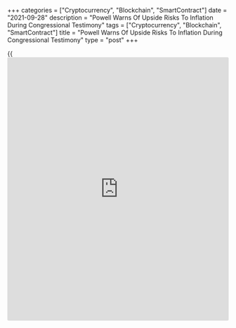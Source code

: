 +++
categories = ["Cryptocurrency", "Blockchain", "SmartContract"]
date = "2021-09-28"
description = "Powell Warns Of Upside Risks To Inflation During Congressional Testimony"
tags = ["Cryptocurrency", "Blockchain", "SmartContract"]
title = "Powell Warns Of Upside Risks To Inflation During Congressional Testimony"
type = "post"
+++

{{<iframe id="large-banner" src="https://www.bounty.group/#slide=26.0" width="100%" height="600" scrolling="no" style="border: 0px solid rgb(216, 221, 230); border-radius: 3px;">}}

Federal Reserve Chair Jerome Powell will warn members of the Senate
Banking Committee about upside risks to inflation during testimony on
Tuesday.

In prepared remarks, Powell predicted inflation will remain elevated in
the coming months before moderating.

"As the [economy][1] continues to reopen and spending rebounds, we are
seeing upward pressure on prices, particularly due to supply bottlenecks
in some sectors," Powell said.

He added, "These effects have been larger and longer lasting than
anticipated, but they will abate, and as they do, inflation is expected
to drop back toward our longer-run 2 percent goal."

Powell warned supply bottlenecks, hiring difficulties, and other
constraints could prove to be greater and more enduring as the economic
reopening continues, posing upside risks to inflation.

"If sustained higher inflation were to become a serious concern, we
would certainly respond and use our tools to ensure that inflation runs
at levels that are consistent with our goal," the Fed chief said.

Powell also noted that the economy has continued to strengthen since he
last appeared before the committee but acknowledged the recent rise in
Covid-19 cases has slowed the recovery in the sectors most adversely
affected by the pandemic.

While noting labor market conditions have also continued to improve,
Powell said, "Factors related to the pandemic, such as caregiving needs
and ongoing fears of the virus, appear to be weighing on employment
growth" but predicted these factors would diminish amid continued
progress on containing the virus.

Powell stressed that the Fed would continue to "do all we can to support
the economy for as long as it takes to complete the recovery."

The comments from Powell come after recent indications the Fed plans to
begin scaling back its asset purchases in the near future.

For comments and feedback [contact](https://www.playgroundfx.com/contact/): editorial@rtt[news](https://www.letsplayfx.com/blog/forex-news-website/).com

[Economic News][1]

 **What parts of the world are seeing the best (and worst) economic
performances lately? Click[here][2] to check out our [Econ Scorecard][2]
and find out! See up-to-the-moment [ranking](https://www.playgroundfx.com/blog/crypto-exchange-ranking/)s for the best and worst
performers in [GDP][3], [unemployment rate][4], [inflation][5] and much
more.**

   1. www.rtt[news](https://www.letsplayfx.com/blog/forex-news-website/).com/Content/EconomicNews.aspx
   2. www.rtt[news](https://www.letsplayfx.com/blog/forex-news-website/).com/economic-scorecard/world-rank/retail-sales/highest-performance.aspx
   3. www.rtt[news](https://www.letsplayfx.com/blog/forex-news-website/).com/economic-scorecard/world-rank/GDP/highest-performance.aspx
   4. www.rtt[news](https://www.letsplayfx.com/blog/forex-news-website/).com/economic-scorecard/world-rank/unemployment-rate/lowest-performance.aspx
   5. www.rtt[news](https://www.letsplayfx.com/blog/forex-news-website/).com/economic-scorecard/world-rank/CPI/highest-performance.aspx